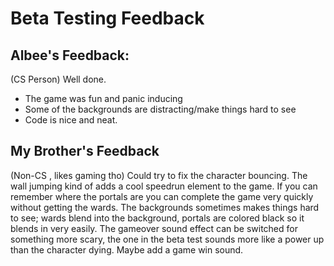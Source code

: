 # Beta Testing Feedback

## Albee's Feedback:
(CS Person)
Well done. 
- The game was fun and panic inducing
- Some of the backgrounds are distracting/make things hard to see
- Code is nice and neat.

## My Brother's Feedback
(Non-CS , likes gaming tho)
Could try to fix the character bouncing. The wall jumping kind of adds a cool speedrun element to the game. If you can remember where the portals are you can complete the game very quickly without getting the wards. The backgrounds sometimes makes things hard to see; wards blend into the background, portals are colored black so it blends in very easily. The gameover sound effect can be switched for something more scary, the one in the beta test sounds more like a power up than the character dying. Maybe add a game win sound.

